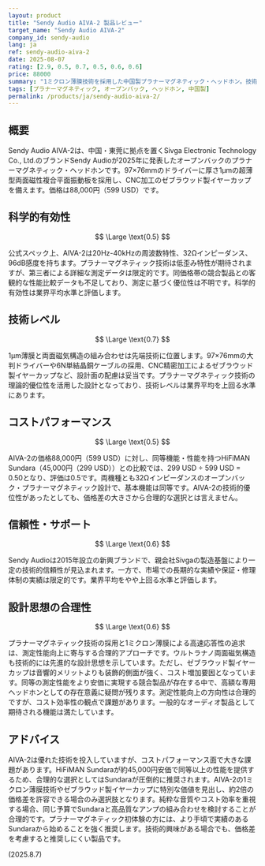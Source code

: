 ```yaml
---
layout: product
title: "Sendy Audio AIVA-2 製品レビュー"
target_name: "Sendy Audio AIVA-2"
company_id: sendy-audio
lang: ja
ref: sendy-audio-aiva-2
date: 2025-08-07
rating: [2.9, 0.5, 0.7, 0.5, 0.6, 0.6]
price: 88000
summary: "1ミクロン薄膜技術を採用した中国製プラナーマグネティック・ヘッドホン。技術的には優れているが、Sundaraと比較してコストパフォーマンスは劣る。"
tags: [プラナーマグネティック, オープンバック, ヘッドホン, 中国製]
permalink: /products/ja/sendy-audio-aiva-2/
---
```


## 概要

Sendy Audio AIVA-2は、中国・東莞に拠点を置くSivga Electronic Technology Co., Ltd.のブランドSendy Audioが2025年に発表したオープンバックのプラナーマグネティック・ヘッドホンです。97×76mmのドライバーに厚さ1μmの超薄型両面磁性複合平面振動板を採用し、CNC加工のゼブラウッド製イヤーカップを備えます。価格は88,000円（599 USD）です。

## 科学的有効性

$$ \Large \text{0.5} $$

公式スペック上、AIVA-2は20Hz-40kHzの周波数特性、32Ωインピーダンス、96dB感度を持ちます。プラナーマグネティック技術は低歪み特性が期待されますが、第三者による詳細な測定データは限定的です。同価格帯の競合製品との客観的な性能比較データも不足しており、測定に基づく優位性は不明です。科学的有効性は業界平均水準と評価します。

## 技術レベル

$$ \Large \text{0.7} $$

1μm薄膜と両面磁気構造の組み合わせは先端技術に位置します。97×76mmの大判ドライバーや6N単結晶銅ケーブルの採用、CNC精密加工によるゼブラウッド製イヤーカップなど、設計面の配慮は妥当です。プラナーマグネティック技術の理論的優位性を活用した設計となっており、技術レベルは業界平均を上回る水準にあります。

## コストパフォーマンス

$$ \Large \text{0.5} $$

AIVA-2の価格88,000円（599 USD）に対し、同等機能・性能を持つHiFiMAN Sundara（45,000円（299 USD））との比較では、299 USD ÷ 599 USD = 0.50となり、評価は0.5です。両機種とも32Ωインピーダンスのオープンバック・プラナーマグネティック設計で、基本機能は同等です。AIVA-2の技術的優位性があったとしても、価格差の大きさから合理的な選択とは言えません。

## 信頼性・サポート

$$ \Large \text{0.6} $$

Sendy Audioは2015年設立の新興ブランドで、親会社Sivgaの製造基盤により一定の技術的信頼性が見込まれます。一方で、市場での長期的な実績や保証・修理体制の実績は限定的です。業界平均をやや上回る水準と評価します。

## 設計思想の合理性

$$ \Large \text{0.6} $$

プラナーマグネティック技術の採用と1ミクロン薄膜による高速応答性の追求は、測定性能向上に寄与する合理的アプローチです。ウルトラナノ両面磁気構造も技術的には先進的な設計思想を示しています。ただし、ゼブラウッド製イヤーカップは音響的メリットよりも装飾的側面が強く、コスト増加要因となっています。同等の測定性能をより安価に実現する競合製品が存在する中で、高額な専用ヘッドホンとしての存在意義に疑問が残ります。測定性能向上の方向性は合理的ですが、コスト効率性の観点で課題があります。一般的なオーディオ製品として期待される機能は満たしています。

## アドバイス

AIVA-2は優れた技術を投入していますが、コストパフォーマンス面で大きな課題があります。HiFiMAN Sundaraが約45,000円安価で同等以上の性能を提供するため、合理的な選択としてはSundaraが圧倒的に推奨されます。AIVA-2の1ミクロン薄膜技術やゼブラウッド製イヤーカップに特別な価値を見出し、約2倍の価格差を許容できる場合のみ選択肢となります。純粋な音質やコスト効率を重視する場合、同じ予算でSundaraと高品質なアンプの組み合わせを検討することが合理的です。プラナーマグネティック初体験の方には、より手頃で実績のあるSundaraから始めることを強く推奨します。技術的興味がある場合でも、価格差を考慮すると推奨しにくい製品です。

(2025.8.7)
